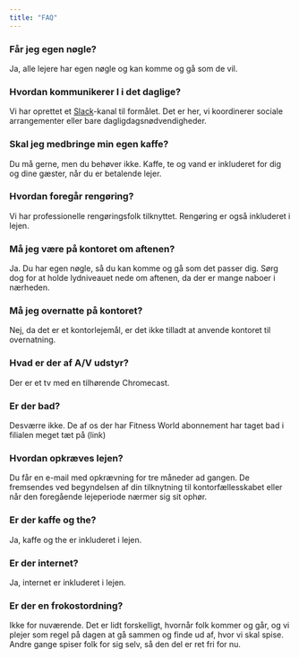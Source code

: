 ```yaml
---
title: "FAQ"
---
```


<div class="content-wrapper">

### Får jeg egen nøgle?

Ja, alle lejere har egen nøgle og kan komme og gå som de vil.

### Hvordan kommunikerer I i det daglige?

Vi har oprettet et [Slack](https://slack.com/)-kanal til formålet. Det er her, vi koordinerer sociale arrangementer eller bare dagligdagsnødvendigheder.

### Skal jeg medbringe min egen kaffe?

Du må gerne, men du behøver ikke. Kaffe, te og vand er inkluderet for dig og dine gæster, når du er betalende lejer.
		
### Hvordan foregår rengøring?

Vi har professionelle rengøringsfolk tilknyttet. Rengøring er også inkluderet i lejen.

### Må jeg være på kontoret om aftenen?

Ja. Du har egen nøgle, så du kan komme og gå som det passer dig. Sørg dog for at holde lydniveauet nede om aftenen, da der er mange naboer i nærheden.

### Må jeg overnatte på kontoret?

Nej, da det er et kontorlejemål, er det ikke tilladt at anvende kontoret til overnatning.

### Hvad er der af A/V udstyr?

Der er et tv med en tilhørende Chromecast.

### Er der bad?

Desværre ikke. De af os der har Fitness World abonnement har taget bad i filialen meget tæt på (link)

### Hvordan opkræves lejen?

Du får en e-mail med opkrævning for tre måneder ad gangen. De fremsendes ved begyndelsen af din tilknytning til kontorfællesskabet eller når den foregående lejeperiode nærmer sig sit ophør.

### Er der kaffe og the?

Ja, kaffe og the er inkluderet i lejen.

### Er der internet?

Ja, internet er inkluderet i lejen.

### Er der en frokostordning?

Ikke for nuværende. Det er lidt forskelligt, hvornår folk kommer og går, og vi plejer som regel på dagen at gå sammen og finde ud af, hvor vi skal spise. Andre gange spiser folk for sig selv, så den del er ret fri for nu.

</div>